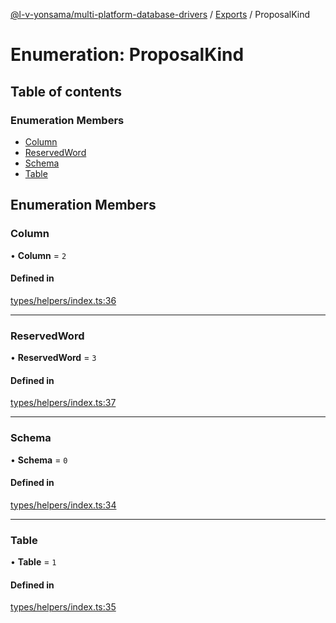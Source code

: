 [@l-v-yonsama/multi-platform-database-drivers](../README.md) / [Exports](../modules.md) / ProposalKind

# Enumeration: ProposalKind

## Table of contents

### Enumeration Members

- [Column](ProposalKind.md#column)
- [ReservedWord](ProposalKind.md#reservedword)
- [Schema](ProposalKind.md#schema)
- [Table](ProposalKind.md#table)

## Enumeration Members

### Column

• **Column** = ``2``

#### Defined in

[types/helpers/index.ts:36](https://github.com/l-v-yonsama/db-drivers/blob/20aaf5c/src/types/helpers/index.ts#L36)

___

### ReservedWord

• **ReservedWord** = ``3``

#### Defined in

[types/helpers/index.ts:37](https://github.com/l-v-yonsama/db-drivers/blob/20aaf5c/src/types/helpers/index.ts#L37)

___

### Schema

• **Schema** = ``0``

#### Defined in

[types/helpers/index.ts:34](https://github.com/l-v-yonsama/db-drivers/blob/20aaf5c/src/types/helpers/index.ts#L34)

___

### Table

• **Table** = ``1``

#### Defined in

[types/helpers/index.ts:35](https://github.com/l-v-yonsama/db-drivers/blob/20aaf5c/src/types/helpers/index.ts#L35)
